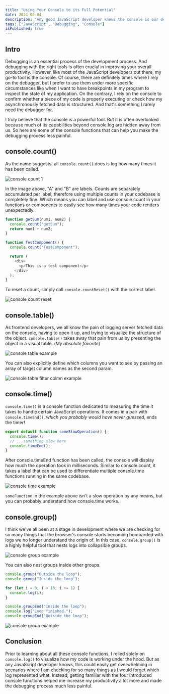 ```yaml
---
title: "Using Your Console to its Full Potential"
date: 2024-02-04
description: "Any good JavaScript developer knows the console is our debugging partner. But there is more beyond 'console.log' that the console can offer us. Level up your debugging game with more console functions."
tags: ["JavaScript", "Debugging", "Console"]
isPublished: true
---
```


## Intro

Debugging is an essential process of the development process. And debugging with the right tools is often crucial in improving your overall productivity. However, like most of the JavaScript developers out there, my go-to tool is the console. Of course, there are definitely times where I rely on the debugger, but I prefer to use them under more specific circumstances like when I want to have breakpoints in my program to inspect the state of my application. On the contrary, I rely on the console to confirm whether a piece of my code is properly executing or check how my asynchronously fetched data is structured. And that's something I rarely need the debugger for.

I truly believe that the console is a powerful tool. But it is often overlooked because much of its capabilities beyond console.log are hidden away from us. So here are some of the console functions that can help you make the debugging process less painful.

## console.count()

As the name suggests, all `console.count()` does is log how many times it has been called.

![console count 1](count_1.png)

In the image above, "A" and "B" are labels. Counts are separately accumulated per label, therefore using multiple counts in your codebase is completely fine. Which means you can label and use console.count in your functions or components to easily see how many times your code renders unexpectedly.

```javascript
function getSum(num1, num2) {
  console.count("getSum");
  return num1 + num2;
}

function TestComponent() {
  console.count("TestComponent");

  return (
    <div>
      <p>This is a test component</p>
    </div>
  );
}
```

To reset a count, simply call `console.countReset()` with the correct label.

![console count reset](/count_2.png)

## console.table()

As frontend developers, we all know the pain of logging server fetched data on the console, having to open it up, and trying to visualize the structure of the object. `console.table()` takes away that pain from us by presenting the object in a visual table. (_My absolute favorite_)

![console table example](/__thumbnail_table_1.png)

You can also explicitly define which columns you want to see by passing an array of target column names as the second param.

![console table filter colmn example](/table_2.png)

## console.time()

`console.time()` is a console function dedicated to measuring the time it takes to handle certain JavaScript operations. It comes in a pair with `console.timeEnd()`, _which you probably would have never guessed_, ends the timer!

```javascript
export default function someSlowOperation() {
  console.time();
  // ...something slow here
  console.timeEnd();
}
```

After console.timeEnd function has been called, the console will display how much the operation took in milliseconds. Similar to console.count, it takes a label that can be used to differentiate multiple console.time functions running in the same codebase.

![console time example](/time_1.png)

`someFunction` in the example above isn't a slow operation by any means, but you can probably understand how console.time works.

## console.group()

I think we've all been at a stage in development where we are checking for so many things that the browser's console starts becoming bombarded with logs we no longer understand the origin of. In this case, `console.group()` is a highly helpful tool that nests logs into collapsible groups.

![console group example](/group_1.png)

You can also nest groups inside other groups.

```javascript
console.group("Outside the loop");
console.group("Inside the loop");

for (let i = 0; i < 10; i += 1) {
  console.log(i);
}

console.groupEnd("Inside the loop");
console.log("Loop finished.");
console.groupEnd("Outside the loop");
```

![console group example](/group_2.png)

## Conclusion

Prior to learning about all these console functions, I relied solely on `console.log()` to visualize how my code is working under the hood. But as any JavaScript developer knows, this could easily get overwhelming in scenarios where I am checking for so many things as I would forget which log represented what. Instead, getting familiar with the four introduced console functions helped me increase my productivity a lot more and made the debugging process much less painful.
